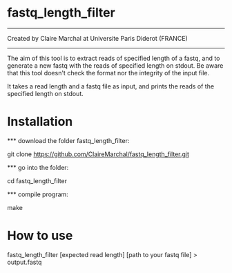 # fastq_length_filter


**************************************************************
Created by Claire Marchal at Universite Paris Diderot (FRANCE)
**************************************************************

The aim of this tool is to extract reads of specified length of a fastq, and 
to generate a new fastq with the reads of specified length on stdout.
Be aware that this tool doesn't check the format nor the integrity of the input 
file.

It takes a read length and a fastq file as input, and prints the reads of the 
specified length on stdout.

# Installation

*** download the folder fastq_length_filter:

git clone https://github.com/ClaireMarchal/fastq_length_filter.git

*** go into the folder:

cd fastq_length_filter

*** compile program:

make


# How to use

fastq_length_filter [expected read length] [path to your fastq file] > output.fastq



